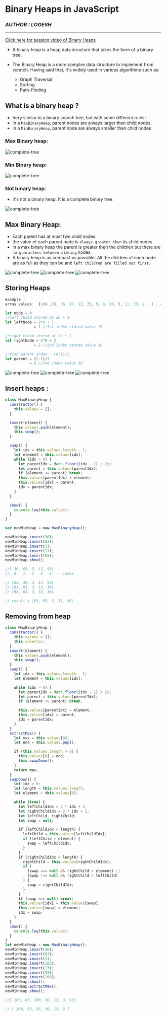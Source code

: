 # Binary Heaps in JavaScript

### _AUTHOR : LOGESH_

---

[Click here for session video of Binary Heaps](https://drive.google.com/file/d/1EiAqygA2WQTX-nRPF_cjgNUxj5zvW-ra/view?usp=sharing)

- A binary heap is a heap data structure that takes the form of a binary tree.

- The Binary Heap is a more complex data structure to implement from scratch. Having said that, it's widely used in various algorithms such as:
  - Graph Traversal
  - Sorting
  - Path-Finding

## What is a binary heap ?

- Very similar to a binary search tree, but with some different rules!.
- In a `MaxBinaryHeap`, parent nodes are always larger then child nodes.
- In a `MinBinaryHeap`, parent node are always smaller then child nodes

### Max Binary heap:

![complete-tree](./img/max-heap.jpeg)

### Min Binary heap:

![complete-tree](./img/min-heap.jpg)

### Not binary heap:

- It's not a binary heap. It is a complete binary tree.

![complete-tree](./img/complete-tree-2.jpg)

## Max Binary Heap:

- Each parent has at most two child nodes
- the value of each parent node is `always greater then` its child nodes
- In a max binary heap the parent is greater then the children but there are `no guarantess between sibling` nodes.
- A binary heap is as compact as possible. All the children of each node are as full as they can be and `left children are filled out first`.

![complete-tree](./img/max-heap1.png)
![complete-tree](./img/max-heap2.png)
![complete-tree](./img/max-heap3.png)

## Storing Heaps

```javascript
example :
array values:  [100 ,19, 36, 17, 12, 25, 5, 9, 15, 6, 11, 13, 8 , 1 , 4]

let node = 0
//left child stored at 2n + 1
let leftNode = 2*0 + 1
             = 1 //1st index stored value 19

//right child stored at 2n + 2
let rightNode = 2*0 + 2
             = 2 //2nd index stored value 36

//find parent index - (n-1)/2
let parent = (2-1)/2
           = 2 //2nd index value 36
```

![complete-tree](./img/max-heap4.png)
![complete-tree](./img/max-heap5.png)
![complete-tree](./img/max-heap6.png)

## Insert heaps :

```javascript
class MaxBinaryHeap {
  constructor() {
    this.values = [];
  }

  insert(element) {
    this.values.push(element);
    this.swap();
  }

  swap() {
    let idx = this.values.length - 1;
    let element = this.values[idx];
    while (idx > 0) {
      let parentIdx = Math.floor((idx - 1) / 2);
      let parent = this.values[parentIdx];
      if (element <= parent) break;
      this.values[parentIdx] = element;
      this.values[idx] = parent;
      idx = parentIdx;
    }
  }

  show() {
    console.log(this.values);
  }
}

var newMinHeap = new MaxBinaryHeap();

newMinHeap.insert(36);
newMinHeap.insert(63);
newMinHeap.insert(3);
newMinHeap.insert(13);
newMinHeap.insert(93);
newMinHeap.show();

//[ 36, 63, 3, 13, 93]
//  0   1   2   3   4  ---index

// [63, 36, 3, 13, 93]
// [63, 93, 3, 13, 36]
// [93, 63, 3, 13, 36]

// result = [93, 63, 3, 13, 36]
```

## Removing from heap

```javascript
class MaxBinaryHeap {
  constructor() {
    this.values = [];
    this.selector;
  }
  insert(element) {
    this.values.push(element);
    this.swap();
  }
  swap() {
    let idx = this.values.length - 1;
    let element = this.values[idx];

    while (idx > 0) {
      let parentIdx = Math.floor((idx - 1) / 2);
      let parent = this.values[parentIdx];
      if (element <= parent) break;

      this.values[parentIdx] = element;
      this.values[idx] = parent;
      idx = parentIdx;
    }
  }
  extractMax() {
    let max = this.values[0];
    let end = this.values.pop();

    if (this.values.length > 0) {
      this.values[0] = end;
      this.swapDown();
    }
    return max;
  }
  swapDown() {
    let idx = 0;
    let length = this.values.length;
    let element = this.values[0];

    while (true) {
      let leftChildIdx = 2 * idx + 1;
      let rightChildIdx = 2 * idx + 2;
      let leftChild, rightChild;
      let swap = null;

      if (leftChildIdx < length) {
        leftChild = this.values[leftChildIdx];
        if (leftChild > element) {
          swap = leftChildIdx;
        }
      }
      if (rightChildIdx < length) {
        rightChild = this.values[rightChildIdx];
        if (
          (swap === null && rightChild > element) ||
          (swap !== null && rightChild > leftChild)
        ) {
          swap = rightChildIdx;
        }
      }
      if (swap === null) break;
      this.values[idx] = this.values[swap];
      this.values[swap] = element;
      idx = swap;
    }
  }
  show() {
    console.log(this.values);
  }
}
let newMinHeap = new MaxBinaryHeap();
newMinHeap.insert(36);
newMinHeap.insert(63);
newMinHeap.insert(3);
newMinHeap.insert(103);
newMinHeap.insert(13);
newMinHeap.insert(93);
newMinHeap.insert(100);
newMinHeap.show();
newMinHeap.extractMax();
newMinHeap.show();

//[ 103, 63, 100, 36, 13, 3, 93]

// [ 100, 63, 93, 36, 13, 3 ]
```
